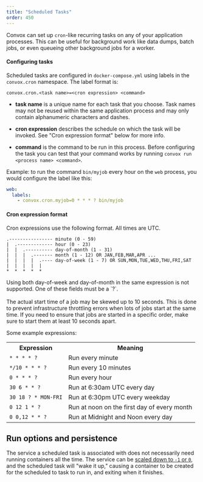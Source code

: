 ```yaml
---
title: "Scheduled Tasks"
order: 450
---
```


Convox can set up `cron`-like recurring tasks on any of your application processes. This can be useful for background work like data dumps, batch jobs, or even queueing other background jobs for a worker.

#### Configuring tasks

Scheduled tasks are configured in `docker-compose.yml` using labels in the `convox.cron` namespace. The label format is:

`convox.cron.<task name>=<cron expression> <command>`

- **task name** is a unique name for each task that you choose. Task names may not be reused within the same application process and may only contain alphanumeric characters and dashes.

- **cron expression** describes the schedule on which the task will be invoked. See "Cron expression format" below for more info.

- **command** is the command to be run in this process. Before configuring the task you can test that your command works by running `convox run <process name> <command>`.

Example: to run the command `bin/myjob` every hour on the `web` process, you would configure the label like this:

```yaml
web:
  labels:
    - convox.cron.myjob=0 * * * ? bin/myjob
```

#### Cron expression format

Cron expressions use the following format. All times are UTC.

```
.---------------- minute (0 - 59)
|  .------------- hour (0 - 23)
|  |  .---------- day-of-month (1 - 31)
|  |  |  .------- month (1 - 12) OR JAN,FEB,MAR,APR ...
|  |  |  |  .---- day-of-week (1 - 7) OR SUN,MON,TUE,WED,THU,FRI,SAT
|  |  |  |  |
*  *  *  *  *
```

<div class="block-callout block-show-callout type-info" markdown="1">
  Using both day-of-week and day-of-month in the same expression is not supported. One of these fields must be a `?`.<br/>
  <br/>
  The actual start time of a job may be skewed up to 10 seconds. This is done to prevent infrastructure throttling errors when lots of jobs start at the same time. If you need to ensure that jobs are started in a specific order, make sure to start them at least 10 seconds apart.
</div>

Some example expressions:

<table>
  <tr>
    <th>Expression</th>
    <th>Meaning</th>
  </tr>
  <tr>
    <td><code>* * * * ?</code></td>
    <td>Run every minute</td>
  </tr>
  <tr>
    <td><code>*/10 * * * ?</code></td>
    <td>Run every 10 minutes</td>
  </tr>
  <tr>
    <td><code>0 * * * ?</code></td>
    <td>Run every hour</td>
  </tr>
  <tr>
    <td><code>30 6 * * ?</code></td>
    <td>Run at 6:30am UTC every day</td>
  </tr>
  <tr>
    <td><code>30 18 ? * MON-FRI</code></td>
    <td>Run at 6:30pm UTC every weekday</td>
  </tr>
  <tr>
    <td><code>0 12 1 * ?</code></td>
    <td>Run at noon on the first day of every month</td>
  </tr>
  <tr>
    <td><code>0 0,12 * * ?</code></td>
    <td>Run at Midnight and Noon every day</td>
  </tr>
</table>

## Run options and persistence

The service a scheduled task is associated with does not necessarily need running containers all the time. The service can be [scaled down to `-1` or `0`](/docs/scaling/#scaling-down-unused-services), and the scheduled task will "wake it up," causing a container to be created for the scheduled to task to run in, and exiting when it finishes.
